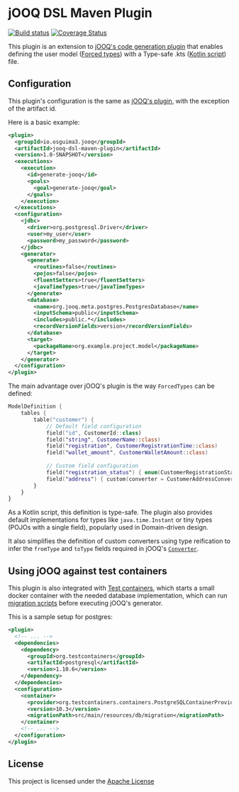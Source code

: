 # jOOQ DSL Maven Plugin

[![Build status](https://travis-ci.com/Osguima3/jooq-dsl-maven-plugin.svg?token=qjGCjX1xvY58EecSGDj1&branch=master)](https://travis-ci.com/Osguima3/jooq-dsl-maven-plugin)
[![Coverage Status](https://codecov.io/gh/Osguima3/jooq-dsl-maven-plugin/branch/master/graph/badge.svg?token=fimcWjxedR)](https://codecov.io/gh/Osguima3/jooq-dsl-maven-plugin)

This plugin is an extension to [jOOQ's code generation plugin](https://www.jooq.org/doc/3.11/manual/code-generation/codegen-configuration/) that enables defining the user model ([Forced types](https://www.jooq.org/doc/3.11/manual/code-generation/codegen-advanced/codegen-config-database/codegen-database-forced-types/)) with a Type-safe .kts ([Kotlin script](https://kotlinlang.org/)) file.

## Configuration

This plugin's configuration is the same as [jOOQ's plugin](https://www.jooq.org/doc/3.11/manual/code-generation/codegen-configuration/), with the exception of the artifact id.

Here is a basic example:

```xml
<plugin>
  <groupId>io.osguima3.jooq</groupId>
  <artifactId>jooq-dsl-maven-plugin</artifactId>
  <version>1.0-SNAPSHOT</version>
  <executions>
    <execution>
      <id>generate-jooq</id>
      <goals>
        <goal>generate-jooq</goal>
      </goals>
    </execution>
  </executions>
  <configuration>
    <jdbc>
      <driver>org.postgresql.Driver</driver>
      <user>my_user</user>
      <password>my_password</password>
    </jdbc>
    <generator>
      <generate>
        <routines>false</routines>
        <pojos>false</pojos>
        <fluentSetters>true</fluentSetters>
        <javaTimeTypes>true</javaTimeTypes>
      </generate>
      <database>
        <name>org.jooq.meta.postgres.PostgresDatabase</name>
        <inputSchema>public</inputSchema>
        <includes>public.*</includes>
        <recordVersionFields>version</recordVersionFields>
      </database>
      <target>
        <packageName>org.example.project.model</packageName>
      </target>
    </generator>
  </configuration>
</plugin>
```

The main advantage over jOOQ's plugin is the way `ForcedTypes` can be defined:

```kotlin
ModelDefinition {
    tables {
        table("customer") {
            // Default field configuration
            field("id", CustomerId::class)
            field("string", CustomerName::class)
            field("registration", CustomerRegistrationTime::class)
            field("wallet_amount", CustomerWalletAmount::class)
            
            // Custom field configuration
            field("registration_status") { enum(CustomerRegistrationStatus::class, databaseType = "String") }
            field("address") { custom(converter = CustomerAddressConverter::class) }
        }
    }
}
```

As a Kotlin script, this definition is type-safe. The plugin also provides default implementations for types like `java.time.Instant` or tiny types (POJOs with a single field), popularly used in Domain-driven design.

It also simplifies the definition of custom converters using type reification to infer the `fromType` and `toType` fields required in jOOQ's [`Converter`](http://www.jooq.org/javadoc/3.11.10/org/jooq/Converter.html).

## Using jOOQ against test containers

This plugin is also integrated with [Test containers](https://www.testcontainers.org/), which starts a small docker container with the needed database implementation, which can run [migration scripts](https://flywaydb.org/documentation/migrations) before executing jOOQ's generator.

This is a sample setup for postgres:

```xml
<plugin>
  <!-- ... -->
  <dependencies>
    <dependency>
      <groupId>org.testcontainers</groupId>
      <artifactId>postgresql</artifactId>
      <version>1.10.6</version>
    </dependency>
  </dependencies>
  <configuration>
    <container>
      <provider>org.testcontainers.containers.PostgreSQLContainerProvider</provider>
      <version>10.3</version>
      <migrationPath>src/main/resources/db/migration</migrationPath>
    </container>
    <!-- ... -->
  </configuration>
</plugin>
```

## License

This project is licensed under the [Apache License](https://www.apache.org/licenses/LICENSE-2.0)
